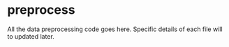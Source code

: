 # preprocess

All the data preprocessing code goes here. Specific details of each file will to updated later.